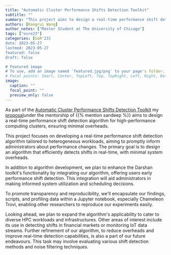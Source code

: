 ```yaml
---
title: "Automatic Cluster Performance Shifts Detection Toolkit"
subtitle: ""
summary: "This project aims to design a real-time performance shift detection algorithm for high-performance computing clusters, ensuring minimal overheads."
authors: [Kangrui Wang]
author_notes: ["Master Student at The University of Chicago"]
tags: ["osre23"]
categories: [SoR'23]
date: 2023-05-27
lastmod: 2023-05-27
featured: false
draft: false

# Featured image
# To use, add an image named `featured.jpg/png` to your page's folder.
# Focal points: Smart, Center, TopLeft, Top, TopRight, Left, Right, BottomLeft, Bottom, BottomRight.
image:
  caption: ""
  focal_point: ""
  preview_only: false
---
```


As part of the [Automatic Cluster Performance Shifts Detection Toolkit](/project/osre23/uchicago/driftdetection) my [proposal](https://drive.google.com/file/d/1AxpgWLzF3oKTFlD8q6JYS35CxxJ6c76X/view?usp=share_link)under the mentorship of {{% mention sandeep %}} aims to design a real-time performance shift detection algorithm for high-performance computing clusters, ensuring minimal overheads.

This project focuses on developing a real-time performance shift detection algorithm tailored to heterogeneous workloads, aiming to promptly inform administrators about performance changes. The primary goal is to design an algorithm that efficiently detects shifts in real-time, with minimal system overheads.

In addition to algorithm development, we plan to enhance the Darshan toolkit's functionality by integrating our algorithm, offering users early performance shift detection. This integration will aid administrators in making informed system utilization and scheduling decisions.

To promote transparency and reproducibility, we'll encapsulate our findings, scripts, and profiling data within a Jupyter notebook, especially Chameleon Trovi, enabling other researchers to reproduce our experiments easily.

Looking ahead, we plan to expand the algorithm's applicability to cater to diverse HPC workloads and infrastructures. Other areas of interest include its use in detecting shifts in financial markets or monitoring IoT data streams. Further refinement of our algorithm, to reduce overheads and improve real-time detection capabilities, is also a part of our future endeavours. This task may involve evaluating various shift detection methods and noise filtering techniques.
